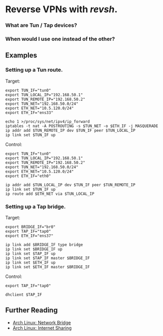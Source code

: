 
# Reverse VPNs with _revsh_.

### What are Tun / Tap devices?

### When would I use one instead of the other?

## Examples

### Setting up a Tun route.

Target:

	export TUN_IF="tun0"
	export TUN_LOCAL_IP="192.168.50.1"
	export TUN_REMOTE_IP="192.168.50.2"
	export TUN_NET="192.168.50.0/24"
	export ETH_NET="10.5.120.0/24"
	export ETH_IF="ens33"

	echo 1 >/proc/sys/net/ipv4/ip_forward
	iptables -t nat -A POSTROUTING -s $TUN_NET -o $ETH_IF -j MASQUERADE
	ip addr add $TUN_REMOTE_IP dev $TUN_IF peer $TUN_LOCAL_IP
	ip link set $TUN_IF up

Control:

	export TUN_IF="tun0"
	export TUN_LOCAL_IP="192.168.50.1"
	export TUN_REMOTE_IP="192.168.50.2"
	export TUN_NET="192.168.50.0/24"
	export ETH_NET="10.5.120.0/24"
	export ETH_IF="eth0"

	ip addr add $TUN_LOCAL_IP dev $TUN_IF peer $TUN_REMOTE_IP
	ip link set $TUN_IF up
	ip route add $ETH_NET via $TUN_LOCAL_IP

### Setting up a Tap bridge.

Target:

	export BRIDGE_IF="br0"
	export TAP_IF="tap0"
	export ETH_IF="ens37"

	ip link add $BRIDGE_IF type bridge
	ip link set $BRIDGE_IF up
	ip link set $TAP_IF up
	ip link set $TAP_IF master $BRIDGE_IF
	ip link set $ETH_IF up
	ip link set $ETH_IF master $BRIDGE_IF

Control:

	export TAP_IF="tap0"

	dhclient $TAP_IF

## Further Reading

- [Arch Linux: Network Bridge](https://wiki.archlinux.org/index.php/Network_bridge)
- [Arch Linux: Internet Sharing](https://wiki.archlinux.org/index.php/Internet_sharing)

